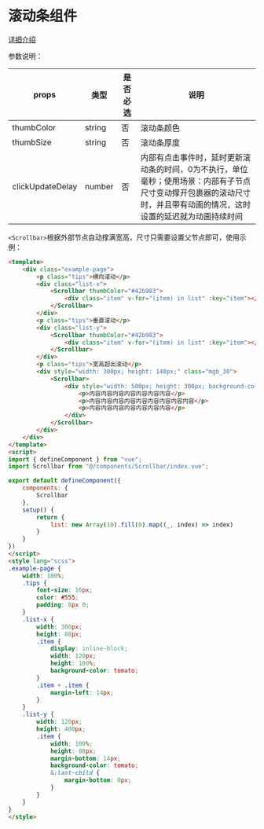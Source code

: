 # 滚动条组件

[详细介绍](https://juejin.cn/post/7068617486186479653)

参数说明：

| props |  类型 | 是否必选 | 说明 |
| --- | --- | --- | --- | 
| thumbColor | string | 否 | 滚动条颜色 |
| thumbSize | string | 否 | 滚动条厚度 |
| clickUpdateDelay | number | 否 | 内部有点击事件时，延时更新滚动条的时间，0为不执行，单位毫秒；使用场景：内部有子节点尺寸变动撑开包裹器的滚动尺寸时，并且带有动画的情况，这时设置的延迟就为动画持续时间 |

`<Scrollbar>`根据外部节点自动撑满宽高，尺寸只需要设置父节点即可，使用示例：

```html
<template>
    <div class="example-page">
        <p class="tips">横向滚动</p>
        <div class="list-x">
            <Scrollbar thumbColor="#42b983">
                <div class="item" v-for="(item) in list" :key="item"></div>
            </Scrollbar>
        </div>
        <p class="tips">垂直滚动</p>
        <div class="list-y">
            <Scrollbar thumbColor="#42b983">
                <div class="item" v-for="(item) in list" :key="item"></div>
            </Scrollbar>
        </div>
        <p class="tips">宽高超出滚动</p>
        <div style="width: 300px; height: 140px;" class="mgb_30">
            <Scrollbar>
                <div style="width: 500px; height: 300px; background-color: yellow; color: #555; line-height: 28px">
                    <p>内容内容内容内容内容内容内容</p>
                    <p>内容内容内容内容内容内容内容内容内容</p>
                    <p>内容内容内容内容内容内容内容</p>
                </div>
            </Scrollbar>
        </div>
    </div>
</template>
<script>
import { defineComponent } from "vue";
import Scrollbar from "@/components/Scrollbar/index.vue";

export default defineComponent({
    components: {
        Scrollbar
    },
    setup() {
        return {
            list: new Array(10).fill(0).map((_, index) => index)
        }
    }
})
</script>
<style lang="scss">
.example-page {
    width: 100%;
    .tips {
        font-size: 16px;
        color: #555;
        padding: 8px 0;
    }
    .list-x {
        width: 300px;
        height: 88px;
        .item {
            display: inline-block;
            width: 120px;
            height: 100%;
            background-color: tomato;
        }
        .item + .item {
            margin-left: 14px;
        }
    }
    .list-y {
        width: 120px;
        height: 400px;
        .item {
            width: 100%;
            height: 88px;
            margin-bottom: 14px;
            background-color: tomato;
            &:last-child {
                margin-bottom: 0px;
            }
        }
    }
}
</style>
```